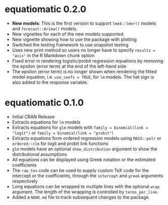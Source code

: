 # equatiomatic 0.2.0
* **New models**: This is the first version to support `lme4::lmer()` models and `forecast::Arima()` models. 
* New vignettes for each of the new models supported.
* New vignette showing how to use the package with plotting
* Switched the testing framework to use snapshot testing
* Uses new print method so users no longer have to specify `results = "asis"` in the R Markdown chunk option
* Fixed error in rendering logistic/probit regression equations by removing the epsilon (error term) at the end of the left-hand side
* The epsilon (error term) is no longer shown when rendering the fitted model equation, i.e. `use_coefs = TRUE`, for `lm` models. The hat sign is also added to the response variable. 


# equatiomatic 0.1.0
* Initial CRAN Release
* Extracts equations for `lm` models
* Extracts equations for `glm` models with `family = binomial(link = "logit")` or `family = binomial(link = "probit")`
* Extracts equations form ordered regression models using `MASS::polr` or `ordered::clm` for logit and probit link functions
* `glm` models have an optional `show_distribution` argument to show the distributional assumptions
* All equations can be displayed using Greek notation or the estimated coefficients
* The `raw_tex` code can be used to supply custom TeX code for the intercept or the coefficients, through the `intercept` and `greek` arguments respectively
* Long equations can be wrapped to multiple lines with the optional `wrap` argument. The length of the wrapping is controlled by `terms_per_line`.
* Added a `NEWS.md` file to track subsequent changes to the package.
